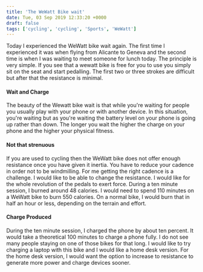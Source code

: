 ```yaml
---
title: 'The WeWatt Bike wait'
date: Tue, 03 Sep 2019 12:33:20 +0000
draft: false
tags: ['cycling', 'cycling', 'Sports', 'WeWatt']
---
```


Today I experienced the WeWatt bike wait again. The first time I experienced it was when flying from Alicante to Geneva and the second time is when I was waiting to meet someone for lunch today. The principle is very simple. If you see that a wewatt bike is free for you to use you simply sit on the seat and start pedalling. The first two or three strokes are difficult but after that the resistance is minimal.

#### Wait and Charge

The beauty of the Wewatt bike wait is that while you're waiting for people you usually play with your phone or with another device. In this situation, you're waiting but as you're waiting the battery level on your phone is going up rather than down. The longer you wait the higher the charge on your phone and the higher your physical fitness.

#### Not that strenuous

If you are used to cycling then the WeWatt bike does not offer enough resistance once you have given it inertia. You have to reduce your cadence in order not to be windmilling. For me getting the right cadence is a challenge. I would like to be able to change the resistance. I would like for the whole revolution of the pedals to exert force. During a ten minute session, I burned around 48 calories. I would need to spend 110 minutes on a WeWatt bike to burn 550 calories. On a normal bike, I would burn that in half an hour or less, depending on the terrain and effort.

#### Charge Produced

During the ten minute session, I charged the phone by about ten percent. It would take a theoretical 100 minutes to charge a phone fully. I do not see many people staying on one of those bikes for that long. I would like to try charging a laptop with this bike and I would like a home desk version. For the home desk version, I would want the option to increase to resistance to generate more power and charge devices sooner.